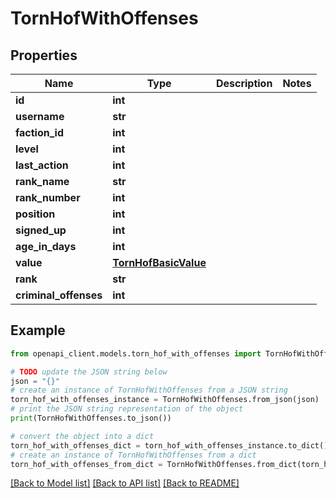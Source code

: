 # TornHofWithOffenses


## Properties

Name | Type | Description | Notes
------------ | ------------- | ------------- | -------------
**id** | **int** |  | 
**username** | **str** |  | 
**faction_id** | **int** |  | 
**level** | **int** |  | 
**last_action** | **int** |  | 
**rank_name** | **str** |  | 
**rank_number** | **int** |  | 
**position** | **int** |  | 
**signed_up** | **int** |  | 
**age_in_days** | **int** |  | 
**value** | [**TornHofBasicValue**](TornHofBasicValue.md) |  | 
**rank** | **str** |  | 
**criminal_offenses** | **int** |  | 

## Example

```python
from openapi_client.models.torn_hof_with_offenses import TornHofWithOffenses

# TODO update the JSON string below
json = "{}"
# create an instance of TornHofWithOffenses from a JSON string
torn_hof_with_offenses_instance = TornHofWithOffenses.from_json(json)
# print the JSON string representation of the object
print(TornHofWithOffenses.to_json())

# convert the object into a dict
torn_hof_with_offenses_dict = torn_hof_with_offenses_instance.to_dict()
# create an instance of TornHofWithOffenses from a dict
torn_hof_with_offenses_from_dict = TornHofWithOffenses.from_dict(torn_hof_with_offenses_dict)
```
[[Back to Model list]](../README.md#documentation-for-models) [[Back to API list]](../README.md#documentation-for-api-endpoints) [[Back to README]](../README.md)


